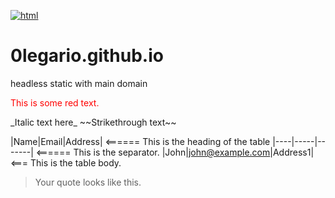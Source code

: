 
[![html](https://img.shields.io/badge/html-driven-grey?labelColor=red&style=flat&logoWidth=200&link=#)](#)

# 0legario.github.io
headless static with main domain

<p style='color:red'>This is some red text.</p>
_Italic text here_
~~Strikethrough text~~

|Name|Email|Address|      <====== This is the heading of the table
|----|-----|-------|      <====== This is the separator.
|John|john@example.com|Address1| <=== This is the table body.

>Your quote looks like this.
